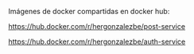 Imágenes de docker compartidas en docker hub:

https://hub.docker.com/r/hergonzalezbe/post-service

https://hub.docker.com/r/hergonzalezbe/auth-service
